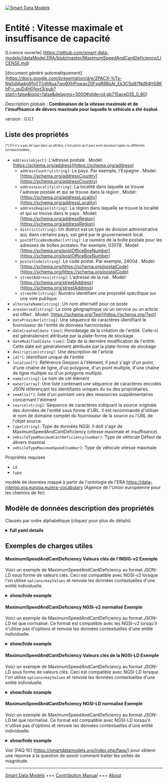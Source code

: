 <!-- 10-Header -->    
[![Smart Data Models](https://smartdatamodels.org/wp-content/uploads/2022/01/SmartDataModels_logo.png "Logo")](https://smartdatamodels.org)    
Entité : Vitesse maximale et insuffisance de capacité    
=====================================================<!-- /10-Header -->    
<!-- 15-License -->    
[Licence ouverte] (https://github.com/smart-data-models//dataModel.ERA/blob/master/MaximumSpeedAndCantDeficiency/LICENSE.md)    
[document généré automatiquement] (https://docs.google.com/presentation/d/e/2PACX-1vTs-Ng5dIAwkg91oTTUdt8ua7woBXhPnwavZ0FxgR8BsAI_Ek3C5q97Nd94HS8KhP-r_quD4H0fgyt3/pub?start=false&loop=false&delayms=3000#slide=id.gb715ace035_0_60)    
<!-- /15-License -->    
<!-- 20-Description -->    
Description globale : **Combinaison de la vitesse maximale et de l'insuffisance de dévers maximale pour laquelle le véhicule a été évalué**.    
version : 0.0.1    
<!-- /20-Description -->    
<!-- 30-PropertiesList -->    
## Liste des propriétés    
<sup><sub>[*] S'il n'y a pas de type dans un attribut, c'est parce qu'il peut avoir plusieurs types ou différents formats/modèles</sub></sup>.    
- `address[object]`: L'adresse postale  . Model: [https://schema.org/address](https://schema.org/address)	- `addressCountry[string]`: Le pays. Par exemple, l'Espagne  . Model: [https://schema.org/addressCountry](https://schema.org/addressCountry)    
	- `addressLocality[string]`: La localité dans laquelle se trouve l'adresse postale et qui se trouve dans la région  . Model: [https://schema.org/addressLocality](https://schema.org/addressLocality)    
	- `addressRegion[string]`: La région dans laquelle se trouve la localité et qui se trouve dans le pays  . Model: [https://schema.org/addressRegion](https://schema.org/addressRegion)    
	- `district[string]`: Un district est un type de division administrative qui, dans certains pays, est géré par le gouvernement local.      
	- `postOfficeBoxNumber[string]`: Le numéro de la boîte postale pour les adresses de boîtes postales. Par exemple, 03578  . Model: [https://schema.org/postOfficeBoxNumber](https://schema.org/postOfficeBoxNumber)    
	- `postalCode[string]`: Le code postal. Par exemple, 24004  . Model: [https://schema.org/https://schema.org/postalCode](https://schema.org/https://schema.org/postalCode)    
	- `streetAddress[string]`: L'adresse de la rue  . Model: [https://schema.org/streetAddress](https://schema.org/streetAddress)    
	- `streetNr[string]`: Numéro identifiant une propriété spécifique sur une voie publique      
- `alternateName[string]`: Un nom alternatif pour ce poste  - `areaServed[string]`: La zone géographique où un service ou un article est offert  . Model: [https://schema.org/Text](https://schema.org/Text)- `dataProvider[string]`: Une séquence de caractères identifiant le fournisseur de l'entité de données harmonisées  - `dateCreated[date-time]`: Horodatage de la création de l'entité. Celle-ci est généralement attribuée par la plate-forme de stockage  - `dateModified[date-time]`: Date de la dernière modification de l'entité. Cette date est généralement attribuée par la plate-forme de stockage  - `description[string]`: Une description de l'article  - `id[*]`: Identifiant unique de l'entité  - `location[*]`: Référence Geojson à l'élément. Il peut s'agir d'un point, d'une chaîne de ligne, d'un polygone, d'un point multiple, d'une chaîne de ligne multiple ou d'un polygone multiple.  - `name[string]`: Le nom de cet élément  - `owner[array]`: Une liste contenant une séquence de caractères encodés JSON référençant les identifiants uniques du ou des propriétaires.  - `seeAlso[*]`: liste d'uri pointant vers des ressources supplémentaires concernant l'élément  - `source[string]`: Séquence de caractères indiquant la source originale des données de l'entité sous forme d'URL. Il est recommandé d'utiliser le nom de domaine complet du fournisseur de la source ou l'URL de l'objet source.  - `type[string]`: Type de données NGSI. Il doit s'agir de MaximumSpeedAndCantDeficiency (vitesse maximale et insuffisance).  - `vehicleTypeMaximumCantDeficiency[number]`: Type de véhicule Défaut de dévers maximal  - `vehicleTypeMaximumSpeed[number]`: Type de véhicule vitesse maximale  <!-- /30-PropertiesList -->    
<!-- 35-RequiredProperties -->    
Propriétés requises    
- `id`  - `type`  <!-- /35-RequiredProperties -->    
<!-- 40-RequiredProperties -->    
modèle de données mappé à partir de l'ontologie de l'ERA https://data-interop.era.europa.eu/era-vocabulary (Agence de l'Union européenne pour les chemins de fer)    
<!-- /40-RequiredProperties -->    
<!-- 50-DataModelHeader -->    
## Modèle de données description des propriétés    
Classés par ordre alphabétique (cliquez pour plus de détails)    
<!-- /50-DataModelHeader -->    
<!-- 60-ModelYaml -->    
<details><summary><strong>full yaml details</strong></summary>      
```yaml    
MaximumSpeedAndCantDeficiency:      
  description: Combination of maximum speed and maximum cant deficiency for which the vehicle was assessed.      
  properties:      
    address:      
      description: The mailing address      
      properties:      
        addressCountry:      
          description: 'The country. For example, Spain'      
          type: string      
          x-ngsi:      
            model: https://schema.org/addressCountry      
            type: Property      
        addressLocality:      
          description: 'The locality in which the street address is, and which is in the region'      
          type: string      
          x-ngsi:      
            model: https://schema.org/addressLocality      
            type: Property      
        addressRegion:      
          description: 'The region in which the locality is, and which is in the country'      
          type: string      
          x-ngsi:      
            model: https://schema.org/addressRegion      
            type: Property      
        district:      
          description: 'A district is a type of administrative division that, in some countries, is managed by the local government'      
          type: string      
          x-ngsi:      
            type: Property      
        postOfficeBoxNumber:      
          description: 'The post office box number for PO box addresses. For example, 03578'      
          type: string      
          x-ngsi:      
            model: https://schema.org/postOfficeBoxNumber      
            type: Property      
        postalCode:      
          description: 'The postal code. For example, 24004'      
          type: string      
          x-ngsi:      
            model: https://schema.org/https://schema.org/postalCode      
            type: Property      
        streetAddress:      
          description: The street address      
          type: string      
          x-ngsi:      
            model: https://schema.org/streetAddress      
            type: Property      
        streetNr:      
          description: Number identifying a specific property on a public street      
          type: string      
          x-ngsi:      
            type: Property      
      type: object      
      x-ngsi:      
        model: https://schema.org/address      
        type: Property      
    alternateName:      
      description: An alternative name for this item      
      type: string      
      x-ngsi:      
        type: Property      
    areaServed:      
      description: The geographic area where a service or offered item is provided      
      type: string      
      x-ngsi:      
        model: https://schema.org/Text      
        type: Property      
    dataProvider:      
      description: A sequence of characters identifying the provider of the harmonised data entity      
      type: string      
      x-ngsi:      
        type: Property      
    dateCreated:      
      description: Entity creation timestamp. This will usually be allocated by the storage platform      
      format: date-time      
      type: string      
      x-ngsi:      
        type: Property      
    dateModified:      
      description: Timestamp of the last modification of the entity. This will usually be allocated by the storage platform      
      format: date-time      
      type: string      
      x-ngsi:      
        type: Property      
    description:      
      description: A description of this item      
      type: string      
      x-ngsi:      
        type: Property      
    id:      
      anyOf:      
        - description: Identifier format of any NGSI entity      
          maxLength: 256      
          minLength: 1      
          pattern: ^[\w\-\.\{\}\$\+\*\[\]`|~^@!,:\\]+$      
          type: string      
          x-ngsi:      
            type: Property      
        - description: Identifier format of any NGSI entity      
          format: uri      
          type: string      
          x-ngsi:      
            type: Property      
      description: Unique identifier of the entity      
      x-ngsi:      
        type: Property      
    location:      
      description: 'Geojson reference to the item. It can be Point, LineString, Polygon, MultiPoint, MultiLineString or MultiPolygon'      
      oneOf:      
        - description: Geojson reference to the item. Point      
          properties:      
            bbox:      
              items:      
                type: number      
              minItems: 4      
              type: array      
            coordinates:      
              items:      
                type: number      
              minItems: 2      
              type: array      
            type:      
              enum:      
                - Point      
              type: string      
          required:      
            - type      
            - coordinates      
          title: GeoJSON Point      
          type: object      
          x-ngsi:      
            type: GeoProperty      
        - description: Geojson reference to the item. LineString      
          properties:      
            bbox:      
              items:      
                type: number      
              minItems: 4      
              type: array      
            coordinates:      
              items:      
                items:      
                  type: number      
                minItems: 2      
                type: array      
              minItems: 2      
              type: array      
            type:      
              enum:      
                - LineString      
              type: string      
          required:      
            - type      
            - coordinates      
          title: GeoJSON LineString      
          type: object      
          x-ngsi:      
            type: GeoProperty      
        - description: Geojson reference to the item. Polygon      
          properties:      
            bbox:      
              items:      
                type: number      
              minItems: 4      
              type: array      
            coordinates:      
              items:      
                items:      
                  items:      
                    type: number      
                  minItems: 2      
                  type: array      
                minItems: 4      
                type: array      
              type: array      
            type:      
              enum:      
                - Polygon      
              type: string      
          required:      
            - type      
            - coordinates      
          title: GeoJSON Polygon      
          type: object      
          x-ngsi:      
            type: GeoProperty      
        - description: Geojson reference to the item. MultiPoint      
          properties:      
            bbox:      
              items:      
                type: number      
              minItems: 4      
              type: array      
            coordinates:      
              items:      
                items:      
                  type: number      
                minItems: 2      
                type: array      
              type: array      
            type:      
              enum:      
                - MultiPoint      
              type: string      
          required:      
            - type      
            - coordinates      
          title: GeoJSON MultiPoint      
          type: object      
          x-ngsi:      
            type: GeoProperty      
        - description: Geojson reference to the item. MultiLineString      
          properties:      
            bbox:      
              items:      
                type: number      
              minItems: 4      
              type: array      
            coordinates:      
              items:      
                items:      
                  items:      
                    type: number      
                  minItems: 2      
                  type: array      
                minItems: 2      
                type: array      
              type: array      
            type:      
              enum:      
                - MultiLineString      
              type: string      
          required:      
            - type      
            - coordinates      
          title: GeoJSON MultiLineString      
          type: object      
          x-ngsi:      
            type: GeoProperty      
        - description: Geojson reference to the item. MultiLineString      
          properties:      
            bbox:      
              items:      
                type: number      
              minItems: 4      
              type: array      
            coordinates:      
              items:      
                items:      
                  items:      
                    items:      
                      type: number      
                    minItems: 2      
                    type: array      
                  minItems: 4      
                  type: array      
                type: array      
              type: array      
            type:      
              enum:      
                - MultiPolygon      
              type: string      
          required:      
            - type      
            - coordinates      
          title: GeoJSON MultiPolygon      
          type: object      
          x-ngsi:      
            type: GeoProperty      
      x-ngsi:      
        type: GeoProperty      
    name:      
      description: The name of this item      
      type: string      
      x-ngsi:      
        type: Property      
    owner:      
      description: A List containing a JSON encoded sequence of characters referencing the unique Ids of the owner(s)      
      items:      
        anyOf:      
          - description: Identifier format of any NGSI entity      
            maxLength: 256      
            minLength: 1      
            pattern: ^[\w\-\.\{\}\$\+\*\[\]`|~^@!,:\\]+$      
            type: string      
            x-ngsi:      
              type: Property      
          - description: Identifier format of any NGSI entity      
            format: uri      
            type: string      
            x-ngsi:      
              type: Property      
        description: Unique identifier of the entity      
        x-ngsi:      
          type: Property      
      type: array      
      x-ngsi:      
        type: Property      
    seeAlso:      
      description: list of uri pointing to additional resources about the item      
      oneOf:      
        - items:      
            format: uri      
            type: string      
          minItems: 1      
          type: array      
        - format: uri      
          type: string      
      x-ngsi:      
        type: Property      
    source:      
      description: 'A sequence of characters giving the original source of the entity data as a URL. Recommended to be the fully qualified domain name of the source provider, or the URL to the source object'      
      type: string      
      x-ngsi:      
        type: Property      
    type:      
      description: NGSI data type. It has to be MaximumSpeedAndCantDeficiency      
      enum:      
        - MaximumSpeedAndCantDeficiency      
      type: string      
      x-ngsi:      
        type: Property      
    vehicleTypeMaximumCantDeficiency:      
      description: Vehicle type maximum cant deficiency      
      type: number      
      x-ngsi:      
        type: Property      
    vehicleTypeMaximumSpeed:      
      description: Vehicle type maximum speed      
      type: number      
      x-ngsi:      
        type: Property      
  required:      
    - id      
    - type      
  type: object      
  x-derived-from: http://data.europa.eu/949/MaximumSpeedAndCantDeficiency      
  x-disclaimer: 'Redistribution and use in source and binary forms, with or without modification, are permitted  provided that the license conditions are met. Copyleft (c) 2023 Contributors to Smart Data Models Program'      
  x-license-url: https://github.com/smart-data-models/dataModel.ERA/blob/master/MaximumSpeedAndCantDeficiency/LICENSE.md      
  x-model-schema: https://smart-data-models.github.io/dataModel.ERA/Certificate/schema.json      
  x-model-tags: 'ERA vocabulary, railway, train'      
  x-version: 0.0.1      
```    
</details>      
<!-- /60-ModelYaml -->    
<!-- 70-MiddleNotes -->    
<!-- /70-MiddleNotes -->    
<!-- 80-Examples -->    
## Exemples de charges utiles    
#### MaximumSpeedAndCantDeficiency Valeurs clés de l'INSIG-v2 Exemple    
Voici un exemple de MaximumSpeedAndCantDeficiency au format JSON-LD sous forme de valeurs clés. Ceci est compatible avec NGSI-v2 lorsque l'on utilise `options=keyValues` et renvoie les données contextuelles d'une entité individuelle.    
<details><summary><strong>show/hide example</strong></summary>      
```json  
{  
  "id": "urn:ngsi-ld:MaximumSpeedAndCantDeficiency:id:EYEV:77635914",  
  "dateCreated": "1978-04-01T14:31:45Z",  
  "dateModified": "1994-03-24T04:16:42Z",  
  "source": "Exist camera tend minute beyond.",  
  "name": "Mission provide place alone move they represent. This theory space sound face personal color. Thing skill kitchen behavior p",  
  "alternateName": "Read look newspaper",  
  "description": "Thing water act tend probably already. Defense future feeling.",  
  "dataProvider": "Evening source mean. Very word edge appe",  
  "owner": [  
    "urn:ngsi-ld:MaximumSpeedAndCantDeficiency:items:EKQU:29912232",  
    "urn:ngsi-ld:MaximumSpeedAndCantDeficiency:items:JOHF:20639722"  
  ],  
  "seeAlso": [  
    "urn:ngsi-ld:MaximumSpeedAndCantDeficiency:items:WZSM:91628276"  
  ],  
  "location": {  
    "type": "Point",  
    "coordinates": [  
      82.6869565,  
      24.725948  
    ]  
  },  
  "address": {  
    "streetAddress": "Happy actually court. Cut seek serious anything.",  
    "addressLocality": "Or worry third know leader. Son design detail in matter fine raise. Majority measure other size.",  
    "addressRegion": "Foreign tell several support enter police team respond. History senior position day four month painting. Central nice arm main more phone.",  
    "addressCountry": "Value discussio",  
    "postalCode": "Blue final campaign teacher coach guess. Serve billion development sp",  
    "postOfficeBoxNumber": "Stay never foot thought thing music scientist make.",  
    "streetNr": "Poor party produce sing thought those nature. Same how care either reduce those executive. People bed training continue my.",  
    "district": "Mother tonight this. Pull how blue public support s"  
  },  
  "areaServed": "Character ",  
  "type": "MaximumSpeedAndCantDeficiency",  
  "vehicleTypeMaximumCantDeficiency": 864,  
  "vehicleTypeMaximumSpeed": 864  
}  
```  
</details>    
#### MaximumSpeedAndCantDeficiency NGSI-v2 normalisé Exemple    
Voici un exemple de MaximumSpeedAndCantDeficiency au format JSON-LD tel que normalisé. Ce format est compatible avec les NGSI-v2 lorsqu'il n'utilise pas d'options et renvoie les données contextuelles d'une entité individuelle.    
<details><summary><strong>show/hide example</strong></summary>      
```json  
{  
  "id": "urn:ngsi-ld:MaximumSpeedAndCantDeficiency:id:EYEV:77635914",  
  "dateCreated": {  
    "type": "DateTime",  
    "value": "1978-04-01T14:31:45Z"  
  },  
  "dateModified": {  
    "type": "DateTime",  
    "value": "1994-03-24T04:16:42Z"  
  },  
  "source": {  
    "type": "Text",  
    "value": "Exist camera tend minute beyond."  
  },  
  "name": {  
    "type": "Text",  
    "value": "Mission provide place alone move they represent. This theory space sound face personal color. Thing skill kitchen behavior p"  
  },  
  "alternateName": {  
    "type": "Text",  
    "value": "Read look newspaper"  
  },  
  "description": {  
    "type": "Text",  
    "value": "Thing water act tend probably already. Defense future feeling."  
  },  
  "dataProvider": {  
    "type": "Text",  
    "value": "Evening source mean. Very word edge appe"  
  },  
  "owner": {  
    "type": "StructuredValue",  
    "value": [  
      "urn:ngsi-ld:MaximumSpeedAndCantDeficiency:items:EKQU:29912232",  
      "urn:ngsi-ld:MaximumSpeedAndCantDeficiency:items:JOHF:20639722"  
    ]  
  },  
  "seeAlso": {  
    "type": "StructuredValue",  
    "value": [  
      "urn:ngsi-ld:MaximumSpeedAndCantDeficiency:items:WZSM:91628276"  
    ]  
  },  
  "location": {  
    "type": "geo:json",  
    "value": {  
      "type": "Point",  
      "coordinates": [  
        82.6869565,  
        24.725948  
      ]  
    }  
  },  
  "address": {  
    "type": "StructuredValue",  
    "value": {  
      "streetAddress": "Happy actually court. Cut seek serious anything.",  
      "addressLocality": "Or worry third know leader. Son design detail in matter fine raise. Majority measure other size.",  
      "addressRegion": "Foreign tell several support enter police team respond. History senior position day four month painting. Central nice arm main more phone.",  
      "addressCountry": "Value discussio",  
      "postalCode": "Blue final campaign teacher coach guess. Serve billion development sp",  
      "postOfficeBoxNumber": "Stay never foot thought thing music scientist make.",  
      "streetNr": "Poor party produce sing thought those nature. Same how care either reduce those executive. People bed training continue my.",  
      "district": "Mother tonight this. Pull how blue public support s"  
    }  
  },  
  "areaServed": {  
    "type": "Text",  
    "value": "Character "  
  },  
  "type": "MaximumSpeedAndCantDeficiency",  
  "vehicleTypeMaximumCantDeficiency": {  
    "type": "Number",  
    "value": 864  
  },  
  "vehicleTypeMaximumSpeed": {  
    "type": "Number",  
    "value": 864  
  }  
}  
```  
</details>    
#### MaximumSpeedAndCantDeficiency Valeurs clés de la NGSI-LD Exemple    
Voici un exemple de MaximumSpeedAndCantDeficiency au format JSON-LD sous forme de valeurs clés. Ceci est compatible avec NGSI-LD lorsque l'on utilise `options=keyValues` et renvoie les données contextuelles d'une entité individuelle.    
<details><summary><strong>show/hide example</strong></summary>      
```json  
{  
  "id": "urn:ngsi-ld:MaximumSpeedAndCantDeficiency:id:EYEV:77635914",  
  "dateCreated": "1978-04-01T14:31:45Z",  
  "dateModified": "1994-03-24T04:16:42Z",  
  "source": "Exist camera tend minute beyond.",  
  "name": "Mission provide place alone move they represent. This theory space sound face personal color. Thing skill kitchen behavior p",  
  "alternateName": "Read look newspaper",  
  "description": "Thing water act tend probably already. Defense future feeling.",  
  "dataProvider": "Evening source mean. Very word edge appe",  
  "owner": [  
    "urn:ngsi-ld:MaximumSpeedAndCantDeficiency:items:EKQU:29912232",  
    "urn:ngsi-ld:MaximumSpeedAndCantDeficiency:items:JOHF:20639722"  
  ],  
  "seeAlso": [  
    "urn:ngsi-ld:MaximumSpeedAndCantDeficiency:items:WZSM:91628276"  
  ],  
  "location": {  
    "type": "Point",  
    "coordinates": [  
      82.6869565,  
      24.725948  
    ]  
  },  
  "address": {  
    "streetAddress": "Happy actually court. Cut seek serious anything.",  
    "addressLocality": "Or worry third know leader. Son design detail in matter fine raise. Majority measure other size.",  
    "addressRegion": "Foreign tell several support enter police team respond. History senior position day four month painting. Central nice arm main more phone.",  
    "addressCountry": "Value discussio",  
    "postalCode": "Blue final campaign teacher coach guess. Serve billion development sp",  
    "postOfficeBoxNumber": "Stay never foot thought thing music scientist make.",  
    "streetNr": "Poor party produce sing thought those nature. Same how care either reduce those executive. People bed training continue my.",  
    "district": "Mother tonight this. Pull how blue public support s"  
  },  
  "areaServed": "Character ",  
  "type": "MaximumSpeedAndCantDeficiency",  
  "vehicleTypeMaximumCantDeficiency": 864,  
  "vehicleTypeMaximumSpeed": 864,  
  "@context": [  
    "https://raw.githubusercontent.com/smart-data-models/dataModel.ERA/master/context.jsonld"  
  ]  
}  
```  
</details>    
#### MaximumSpeedAndCantDeficiency NGSI-LD normalisé Exemple    
Voici un exemple de MaximumSpeedAndCantDeficiency au format JSON-LD tel que normalisé. Ce format est compatible avec NGSI-LD lorsqu'il n'utilise pas d'options et renvoie les données contextuelles d'une entité individuelle.    
<details><summary><strong>show/hide example</strong></summary>      
```json  
{  
  "id": "urn:ngsi-ld:MaximumSpeedAndCantDeficiency:id:BFGJ:99213827",  
  "dateCreated": {  
    "type": "Property",  
    "value": {  
      "@type": "DateTime",  
      "@value": "1976-12-27T03:20:14Z"  
    }  
  },  
  "dateModified": {  
    "type": "Property",  
    "value": {  
      "@type": "DateTime",  
      "@value": "1978-08-12T05:10:54Z"  
    }  
  },  
  "source": {  
    "type": "Property",  
    "value": "She response spring everyone western."  
  },  
  "name": {  
    "type": "Property",  
    "value": "Base eat lose toward alone sure arrive. Writer "  
  },  
  "alternateName": {  
    "type": "Property",  
    "value": "Something process c"  
  },  
  "description": {  
    "type": "Property",  
    "value": "Natural window weight police easy second leader. Benefit I let inside."  
  },  
  "dataProvider": {  
    "type": "Property",  
    "value": "Since possible deep care actually see side. Budget mean everybody ago hot."  
  },  
  "owner": {  
    "type": "Property",  
    "value": [  
      "urn:ngsi-ld:MaximumSpeedAndCantDeficiency:items:LZWP:28604460",  
      "urn:ngsi-ld:MaximumSpeedAndCantDeficiency:items:TIOK:10942469"  
    ]  
  },  
  "seeAlso": {  
    "type": "Property",  
    "value": [  
      "urn:ngsi-ld:MaximumSpeedAndCantDeficiency:items:GDOF:24605591"  
    ]  
  },  
  "location": {  
    "type": "Property",  
    "value": {  
      "type": "Point",  
      "coordinates": [  
        -65.854435,  
        85.690336  
      ]  
    }  
  },  
  "address": {  
    "type": "Property",  
    "value": {  
      "streetAddress": "College thing born our. Military join language old throw lot responsibility suddenly.",  
      "addressLocality": "Inside born clear run budget about green. Certainly baby under budget wonder.",  
      "addressRegion": "Purpose take tonight themselves foot maybe foreign. Administration enjoy tonight research five. City defense recently responsibility.",  
      "addressCountry": "Hope item civil. Population total carry today purpose significant rock. Pretty truth simply huge.",  
      "postalCode": "Cold that again including create. Upon recent pattern choose require message when reduce. Factor of",  
      "postOfficeBoxNumber": "Charge agree message edge main ",  
      "streetNr": "Everything same unit rule imagine option responsibility. Around out future almost some throw. Central president close work a",  
      "district": "Society white card region much specific. Without pretty my various price resource program quite."  
    }  
  },  
  "areaServed": {  
    "type": "Property",  
    "value": "Build positive decide listen behind city. Employee exactly nothing material. Ball window mention phone state concern."  
  },  
  "type": "MaximumSpeedAndCantDeficiency",  
  "vehicleTypeMaximumCantDeficiency": {  
    "type": "Property",  
    "value": 615  
  },  
  "vehicleTypeMaximumSpeed": {  
    "type": "Property",  
    "value": 988  
  },  
  "@context": [  
    "https://raw.githubusercontent.com/smart-data-models/dataModel.ERA/master/context.jsonld"  
  ]  
}  
```  
</details><!-- /80-Examples -->    
<!-- 90-FooterNotes -->    
<!-- /90-FooterNotes -->    
<!-- 95-Units -->    
Voir [FAQ 10] (https://smartdatamodels.org/index.php/faqs/) pour obtenir une réponse à la question de savoir comment traiter les unités de magnitude.    
<!-- /95-Units -->    
<!-- 97-LastFooter -->    
---    
[Smart Data Models](https://smartdatamodels.org) +++ [Contribution Manual](https://bit.ly/contribution_manual) +++ [About](https://bit.ly/Introduction_SDM)<!-- /97-LastFooter -->    
